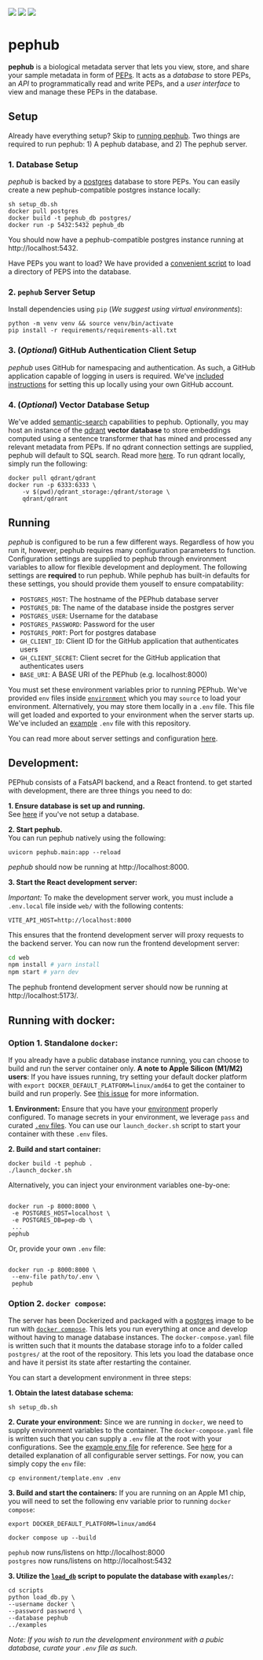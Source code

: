 <img src="https://img.shields.io/badge/fastapi-109989?style=for-the-badge&logo=FASTAPI&logoColor=white" /> <img src="https://img.shields.io/badge/Python-FFD43B?style=for-the-badge&logo=python&logoColor=blue" /> <img src="https://img.shields.io/badge/PostgreSQL-316192?style=for-the-badge&logo=postgresql&logoColor=white" />

# pephub

**pephub** is a biological metadata server that lets you view, store, and share your sample metadata in form of [PEPs](https://pep.databio.org/en/latest/). It acts as a _database_ to store PEPs, an _API_ to programmatically read and write PEPs, and a _user interface_ to view and manage these PEPs in the database.

## Setup

Already have everything setup? Skip to [running pephub](#running). Two things are required to run pephub: 1) A pephub database, and 2) The pephub server.

### 1. Database Setup

_pephub_ is backed by a [postgres](https://www.postgresql.org/) database to store PEPs. You can easily create a new pephub-compatible postgres instance locally:

```
sh setup_db.sh
docker pull postgres
docker build -t pephub_db postgres/
docker run -p 5432:5432 pephub_db
```

You should now have a pephub-compatible postgres instance running at http://localhost:5432.

Have PEPs you want to load? We have provided a [convenient script](scripts/load_db.py) to load a directory of PEPS into the database.

### 2. `pephub` Server Setup

Install dependencies using `pip` (_We suggest using virtual environments_):

```
python -m venv venv && source venv/bin/activate
pip install -r requirements/requirements-all.txt
```

### 3. (_Optional_) GitHub Authentication Client Setup

_pephub_ uses GitHub for namespacing and authentication. As such, a GitHub application capable of logging in users is required. We've [included instructions](https://github.com/pepkit/pephub/blob/master/docs/authentication.md#setting-up-github-oauth-for-your-own-server) for setting this up locally using your own GitHub account.

### 4. (_Optional_) Vector Database Setup

We've added [semantic-search](https://huggingface.co/course/chapter5/6?fw=tf#using-embeddings-for-semantic-search) capabilities to pephub. Optionally, you may host an instance of the [qdrant](https://qdrant.tech/) **vector database** to store embeddings computed using a sentence transformer that has mined and processed any relevant metadata from PEPs. If no qdrant connection settings are supplied, pephub will default to SQL search. Read more [here](docs/semantic-search.md). To run qdrant locally, simply run the following:

```
docker pull qdrant/qdrant
docker run -p 6333:6333 \
    -v $(pwd)/qdrant_storage:/qdrant/storage \
    qdrant/qdrant
```

## Running

_pephub_ is configured to be run a few different ways. Regardless of how you run it, however, pephub requires many configuration parameters to function. Configuration settings are supplied to pephub through environment variables to allow for flexible development and deployment. The following settings are **required** to run pephub. While pephub has built-in defaults for these settings, you should provide them youself to ensure compatability:

- `POSTGRES_HOST`: The hostname of the PEPhub database server
- `POSTGRES_DB`: The name of the database inside the postgres server
- `POSTGRES_USER`: Username for the database
- `POSTGRES_PASSWORD`: Password for the user
- `POSTGRES_PORT`: Port for postgres database
- `GH_CLIENT_ID`: Client ID for the GitHub application that authenticates users
- `GH_CLIENT_SECRET`: Client secret for the GitHub application that authenticates users
- `BASE_URI`: A BASE URI of the PEPhub (e.g. localhost:8000)

You must set these environment variables prior to running PEPhub. We've provided `env` files inside [`environment`](./environment) which you may `source` to load your environment. Alternatively, you may store them locally in a `.env` file. This file will get loaded and exported to your environment when the server starts up. We've included an [example](environment/template.env) `.env` file with this repository.

You can read more about server settings and configuration [here](docs/server-settings.md).

## Development:

PEPhub consists of a FatsAPI backend, and a React frontend. to get started with development, there are three things you need to do:

**1. Ensure database is set up and running.**  
See [here](#1-database-setup) if you've not setup a database.

**2. Start pephub.**  
You can run pephub natively using the following:

```
uvicorn pephub.main:app --reload
```

_pephub_ should now be running at http://localhost:8000.

**3. Start the React development server:**

_Important:_ To make the development server work, you must include a `.env.local` file inside `web/` with the following contents:

```
VITE_API_HOST=http://localhost:8000
```

This ensures that the frontend development server will proxy requests to the backend server. You can now run the frontend development server:

```bash
cd web
npm install # yarn install
npm start # yarn dev
```

The pephub frontend development server should now be running at http://localhost:5173/.

## Running with docker:

### Option 1. Standalone `docker`:

If you already have a public database instance running, you can choose to build and run the server container only. **A note to Apple Silicon (M1/M2) users**: If you have issues running, try setting your default docker platform with `export DOCKER_DEFAULT_PLATFORM=linux/amd64` to get the container to build and run properly. See [this issue](https://github.com/pepkit/pephub/issues/87) for more information.

**1. Environment:**
Ensure that you have your [environment](docs/server-settings.md) properly configured. To manage secrets in your environment, we leverage `pass` and curated [`.env` files](environment/production.env). You can use our `launch_docker.sh` script to start your container with these `.env` files.

**2. Build and start container:**

```
docker build -t pephub .
./launch_docker.sh

```

Alternatively, you can inject your environment variables one-by-one:

```

docker run -p 8000:8000 \
 -e POSTGRES_HOST=localhost \
 -e POSTGRES_DB=pep-db \
 ...
pephub

```

Or, provide your own `.env` file:

```

docker run -p 8000:8000 \
 --env-file path/to/.env \
 pephub

```

### Option 2. `docker compose`:

The server has been Dockerized and packaged with a [postgres](https://hub.docker.com/_/postgres) image to be run with [`docker compose`](https://docs.docker.com/compose/). This lets you run everything at once and develop without having to manage database instances. The `docker-compose.yaml` file is written such that it mounts the database storage info to a folder called `postgres/` at the root of the repository. This lets you load the database once and have it persist its state after restarting the container.

You can start a development environment in three steps:

**1. Obtain the latest database schema:**

```console
sh setup_db.sh
```

**2. Curate your environment:**
Since we are running in `docker`, we need to supply environment variables to the container. The `docker-compose.yaml` file is written such that you can supply a `.env` file at the root with your configurations. See the [example env file](environment/template.env) for reference. See [here](docs/server-settings.md) for a detailed explanation of all configurable server settings. For now, you can simply copy the `env` file:

```
cp environment/template.env .env
```

**3. Build and start the containers:**
If you are running on an Apple M1 chip, you will need to set the following env variable prior to running `docker compose`:

```console
export DOCKER_DEFAULT_PLATFORM=linux/amd64
```

```console
docker compose up --build
```

`pephub` now runs/listens on http://localhost:8000  
`postgres` now runs/listens on http://localhost:5432

**3. Utilize the [`load_db`](scripts/load_db.py) script to populate the database with `examples/`:**

```console
cd scripts
python load_db.py \
--username docker \
--password password \
--database pephub
../examples
```

_Note: If you wish to run the development environment with a pubic database, curate your `.env` file as such._
